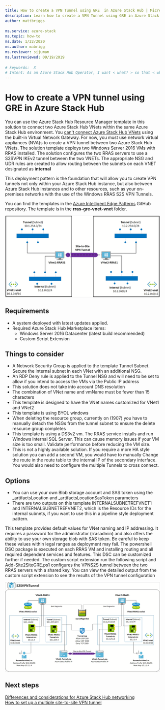 ```yaml
---
title: How to create a VPN Tunnel using GRE  in Azure Stack Hub | Microsoft Docs
description: Learn how to create a VPN Tunnel using GRE in Azure Stack Hub.
author: mattbriggs

ms.service: azure-stack
ms.topic: how-to
ms.date: 1/22/2020
ms.author: mabrigg
ms.reviewer: sijuman
ms.lastreviewed: 09/19/2019

# keywords:  X
# Intent: As an Azure Stack Hub Operator, I want < what? > so that < why? >
---
```


# How to create a VPN tunnel using GRE in Azure Stack Hub

You can use the Azure Stack Hub Resource Manager template in this solution to connect two Azure Stack Hub VNets within the same Azure Stack Hub environment. You [can't connect Azure Stack Hub VNets](https://docs.microsoft.com/azure-stack/user/azure-stack-network-differences) using the built-in Virtual Network Gateway. For now, you must use network virtual appliances (NVA)s to create a VPN tunnel between two Azure Stack Hub VNets. The solution template deploys two Windows Server 2016 VMs with RRAS installed. The solution configures the two RRAS servers to use a S2SVPN IKEv2 tunnel between the two VNETs. The appropriate NSG and UDR rules are created to allow routing between the subnets on each VNET designated as **internal** 

This deployment pattern is the foundation that will allow you to create VPN tunnels not only within your Azure Stack Hub instance, but also between Azure Stack Hub instances and to other resources, such as your on-premises networks with the use of the Windows RRAS S2S VPN Tunnels.

You can find the templates in the [Azure Intelligent Edge Patterns](https://github.com/Azure-Samples/azure-intelligent-edge-patterns) GitHub repository. The template is in the **rras-gre-vnet-vnet** folder. 

![alt text](./media/azure-stack-network-howto-vpn-tunnel-gre/overview.png)

## Requirements

- A system deployed with latest updates applied. 
- Required Azure Stack Hub Marketplace items:
    -  Windows Server 2016 Datacenter (latest build recommended)
	-  Custom Script Extension

## Things to consider

- A Network Security Group is applied to the template Tunnel Subnet. Secure the internal subnet in each VNet with an additional NSG.
- An RDP Deny rule is applied to the Tunnel NSG and will need to be set to allow if you intend to access the VMs via the Public IP address
- This solution does not take into account DNS resolution
- The combination of VNet name and vmName must be fewer than 15 characters
- This template is designed to have the VNet names customized for VNet1 and VNet2
- This template is using BYOL windows
- When deleting the resource group, currently on (1907) you have to manually detach the NSGs from the tunnel subnet to ensure the delete resource group completes
- This template is using a DS3v2 vm. The RRAS service installs and run Windows internal SQL Server. This can cause memory issues if your VM size is too small. Validate performance before reducing the VM size.
- This is not a highly available solution. If you require a more HA style solution you can add a second VM, you would have to manually Change the route in the route table to the internal IP of the secondary interface. You would also need to configure the multiple Tunnels to cross connect.

## Options

- You can use your own Blob storage account and SAS token using the _artifactsLocation and _artifactsLocationSasToken parameters
- There are two outputs on this template INTERNALSUBNETREFVNET1 and INTERNALSUBNETREFVNET2, which is the Resource IDs for the internal subnets, if you want to use this in a pipeline style deployment pattern.

This template provides default values for VNet naming and IP addressing. It requires a password for the administrator (rrasadmin) and also offers the ability to use your own storage blob with SAS token. Be careful to keep these values within legal ranges as deployment may fail. The powershell DSC package is executed on each RRAS VM and installing routing and all required dependent services and features. This DSC can be customized further if needed. The custom script extension run the following script and Add-Site2SiteGRE.ps1 configures the VPNS2S tunnel between the two RRAS servers with a shared key. You can view the detailed output from the custom script extension to see the results of the VPN tunnel configuration

![alt text](./media/azure-stack-network-howto-vpn-tunnel-gre/s2svpntunnel.png)

## Next steps

[Differences and considerations for Azure Stack Hub networking](azure-stack-network-differences.md)  
[How to set up a multiple site-to-site VPN tunnel](network-howto-vpn-tunnel.md)
